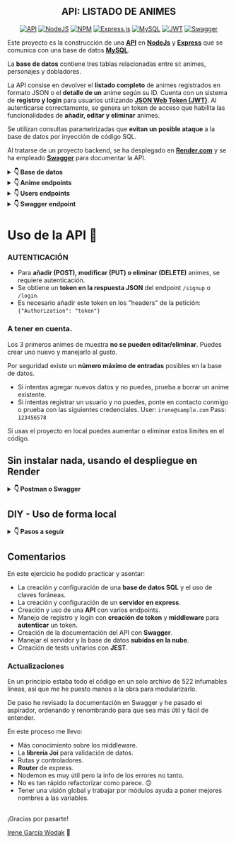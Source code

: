 <div align="center">

## API: LISTADO DE ANIMES

[![API](https://img.shields.io/badge/API-orange?style=for-the-badge)](https://es.wikipedia.org/wiki/API)
[![NodeJS](https://img.shields.io/badge/node.js-6DA55F?style=for-the-badge&logo=node.js&logoColor=white)](https://nodejs.org/)
[![NPM](https://img.shields.io/badge/NPM-%23CB3837.svg?style=for-the-badge&logo=npm&logoColor=white)](https://www.npmjs.com/)
[![Express.js](https://img.shields.io/badge/express-%23404d59.svg?style=for-the-badge&logo=express&logoColor=%2361DAFB)](https://expressjs.com/es/)
[![MySQL](https://img.shields.io/badge/mysql-4479A1.svg?style=for-the-badge&logo=mysql&logoColor=white)](https://www.mysql.com/)
[![JWT](https://img.shields.io/badge/JWT-black?style=for-the-badge&logo=JSON%20web%20tokens)](https://jwt.io/)
[![Swagger](https://img.shields.io/badge/-Swagger-%23Clojure?style=for-the-badge&logo=swagger&logoColor=white)](https://swagger.io/)

</div>

Este proyecto es la construcción de una [**API**](https://es.wikipedia.org/wiki/API) en [**NodeJs**](https://nodejs.org/) y [**Express**](https://expressjs.com/es/) que se comunica con una base de datos [**MySQL**](https://www.mysql.com/).

La **base de datos** contiene tres tablas relacionadas entre sí: animes, personajes y dobladores.

La API consise en devolver el **listado completo** de animes registrados en formato JSON o el **detalle de un** anime según su ID. Cuenta con un sistema de **registro y login** para usuarios utilizando [**JSON Web Token (JWT)**](https://jwt.io/). Al autenticarse correctamente, se genera un token de acceso que habilita las funcionalidades de **añadir, editar y eliminar** animes.

Se utilizan consultas parametrizadas que **evitan un posible ataque** a la base de datos por inyección de código SQL.

Al tratarse de un proyecto backend, se ha desplegado en [**Render.com**](https://render.com/) y se ha empleado [**Swagger**](https://swagger.io/) para documentar la API.

<details>
<summary><strong>👇 Base de datos</strong></summary>


## Tablas:
- Animes.
- Seiyuus (actores de voz japoneses).
- Personajes relacionadas con **foreign keys** a las tablas de anime y seiyuus.
- Usuarios registrados.
##

</details>

<details>
<summary><strong>👇 Anime endpoints</strong></summary>

##
- `/animes` **(GET)**: Obtener el listado completo de animes.
- `/animes/:id` **(GET)**: Obtener info detallada de un anime por su ID.
  - Ejemplo: url/animes/2
- `/animes` **(POST)**: Añadir un nuevo anime.
  - ```json
    Ejemplo:
    {
    "title": "Kimetsu no yaiba",
    "year": "2018",
    "chapters": "105"
    }
    ```
- `/animes/:id` **(PUT)**: Editar información de un anime existente.
  - Ejemplo: url/animes/15
  - ```json
    {
    "title": "Kaze no Stigma",
    "year": "2023",
    "chapters": "10"
    }
    ```
- `/animes/:id` **(DELETE)**: Eliminar un anime del listado.
  - Ejemplo: url/animes/19

##

</details>

<details>
<summary><strong>👇 Users endpoints</strong></summary>

### Registro y Login - Autenticación de Usuarios con JWT:

- `/signup` **(POST)**: Registro de nuevos usuarios.
  - ```json
    {
    "username": "User",
    "email": "user@sample.com",
    "password": "12345678"
    }
    ```
- `/login` **(POST)**: Inicio de sesión para obtener un token de acceso.
  - ```json
    {
    "email": "user@sample.com",
    "password": "12345678"
    }
    ```
##
</details>

<details>
<summary><strong>👇 Swagger endpoint</strong></summary>

#### Swagger
- `/api-docs/` Acceso a la interfaz de Swagger que permite interactuar con la API y utilizar sus funcionalidades sin necesidad de configuraciones adicionales.
</details>

##

# Uso de la API 📡

###  **AUTENTICACIÓN**
-  Para **añadir (POST), modificar (PUT) o eliminar (DELETE)** animes, se requiere autenticación. 
- Se obtiene un **token en la respuesta JSON** del endpoint `/signup` o `/login`. 
- Es necesario añadir este token en los "headers" de la petición: `{"Authorization": "token"}`

###  **A tener en cuenta**.

Los 3 primeros animes de muestra **no se pueden editar/eliminar**. Puedes crear uno nuevo y manejarlo al gusto.

Por seguridad existe un **número máximo de entradas** posibles en la base de datos. 
  - Si intentas agregar nuevos datos y no puedes, prueba a borrar un anime existente.
  - Si intentas registrar un usuario y no puedes, ponte en contacto conmigo o prueba con las siguientes credenciales. User: `irene@sample.com` Pass: `123456578`

Si usas el proyecto en local puedes aumentar o eliminar estos límites en el código.

## Sin instalar nada, usando el despliegue en Render
<details>
<summary><strong>👇 Postman o Swagger</strong></summary>

### Postman
Realiza peticiones con una herramienta tipo [Postman](https://www.postman.com/) a `https://anime-seiyuus.onrender.com/` seguido del endpoint correspondiente.

### Swagger
Accede a la documentación en [`https://anime-seiyuus.onrender.com/api-docs/`](https://anime-seiyuus.onrender.com/api-docs/) para utilizar la interfaz interactiva y realizar peticiones directamente desde allí.

> NOTA: Si obtienes un error de CORS selecciona el esquema adecuado: "HTTPS" o "HTTP".

</details>


## DIY - Uso de forma local

<details>
<summary><strong>👇 Pasos a seguir</strong></summary>

> **NOTA:** Necesitas tener instalado [Node JS](https://nodejs.org/)

   1. Clonar el repositorio.
   2. Instalar los módulos de NodeJS: `npm i`
   3. Crear una base de datos MySQL: `db/anime_seiyuus_db_querys.sql`
   4. Duplicar el archivo `.env_sample` y renombrar como `.env`.
   5. Rellenar `.env`:
      - Con los datos del servidor (local y/o remoto):
         - Se puede tener uno o ambos servidores configurados pero solo se puede usar uno.
       - `JWT_SECRET_KEY`: Clave personal segura para cifrar/descifrar las contraseñas de los usuarios.
       - Dejar como comentario los datos que no se vayan a usar según interese para evitar conflictos.
   6. Cambia en `swagger.json` el host:
      - De: `"anime-seiyuus.onrender.com"` 
      - A: `"localhost:3113"`
   7. Arranca el proyecto con: `npm run dev`

   - Uso de la API:
     - **Swagger**: [`http://localhost:3113/api-docs/`](http://localhost:3113/api-docs/)
       - `Si obtienes un error de CORS selecciona el esquema adecuado: "HTTPS" o "HTTP".`
     - [**Postman**](https://www.postman.com/) a la ruta `http://localhost:3113/` seguido del endpoint correspondiente.

</details>

## Comentarios

En este ejercicio he podido practicar y asentar:
- La creación y configuración de una **base de datos SQL** y el uso de claves foráneas.
- La creación y configuración de un **servidor en express**.
- Creación y uso de una **API** con varios endpoints.
- Manejo de registro y login con **creación de token** y **middleware** para **autenticar** un token.
- Creación de la documentación del API con **Swagger**.
- Manejar el servidor y la base de datos **subidas en la nube**.
- Creación de tests unitarios con **JEST**.

### Actualizaciones

En un principio estaba todo el código en un solo archivo de 522 infumables líneas, así que me he puesto manos a la obra para modularizarlo. 

De paso he revisado la documentación en Swagger y he pasado el aspirador, ordenando y renombrando para que sea más útil y fácil de entender.

En este proceso me llevo:
  - Más conocimiento sobre los middleware.
  - La **librería Joi** para validación de datos.
  - Rutas y controladores.
  - **Router** de express.
  - Nodemon es muy útil pero la info de los errores no tanto.
  - No es tan rápido refactorizar como parece. 🙃
  - Tener una visión global y trabajar por módulos ayuda a poner mejores nombres a las variables.


##

¡Gracias por pasarte!

[Irene García Wodak](https://github.com/irenegwodak) 🖖

